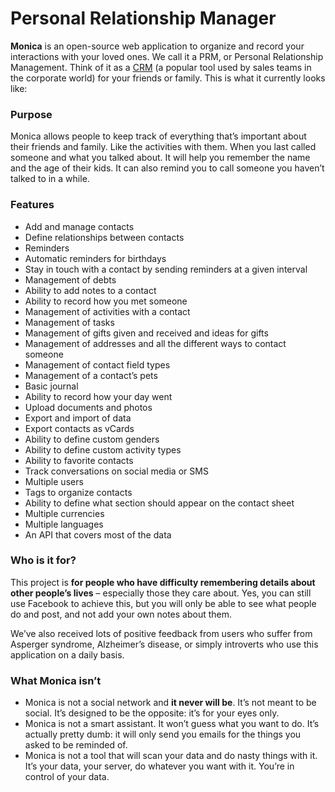 # Personal Relationship Manager

**Monica** is an open-source web application to organize and record your interactions with your loved ones. We call it a PRM, or Personal Relationship Management. Think of it as a [CRM](https://en.wikipedia.org/wiki/Customer_relationship_management) (a popular tool used by sales teams in the corporate world) for your friends or family. This is what it currently looks like:

### Purpose

Monica allows people to keep track of everything that’s important about their friends and family. Like the activities with them. When you last called someone and what you talked about. It will help you remember the name and the age of their kids. It can also remind you to call someone you haven’t talked to in a while.

### Features

* Add and manage contacts
* Define relationships between contacts
* Reminders
* Automatic reminders for birthdays
* Stay in touch with a contact by sending reminders at a given interval
* Management of debts
* Ability to add notes to a contact
* Ability to record how you met someone
* Management of activities with a contact
* Management of tasks
* Management of gifts given and received and ideas for gifts
* Management of addresses and all the different ways to contact someone
* Management of contact field types
* Management of a contact’s pets
* Basic journal
* Ability to record how your day went
* Upload documents and photos
* Export and import of data
* Export contacts as vCards
* Ability to define custom genders
* Ability to define custom activity types
* Ability to favorite contacts
* Track conversations on social media or SMS
* Multiple users
* Tags to organize contacts
* Ability to define what section should appear on the contact sheet
* Multiple currencies
* Multiple languages
* An API that covers most of the data

### Who is it for?

This project is **for people who have difficulty remembering details about other people’s lives** – especially those they care about. Yes, you can still use Facebook to achieve this, but you will only be able to see what people do and post, and not add your own notes about them.

We’ve also received lots of positive feedback from users who suffer from Asperger syndrome, Alzheimer’s disease, or simply introverts who use this application on a daily basis.

### What Monica isn’t

* Monica is not a social network and **it never will be**. It’s not meant to be social. It’s designed to be the opposite: it’s for your eyes only.
* Monica is not a smart assistant. It won’t guess what you want to do. It’s actually pretty dumb: it will only send you emails for the things you asked to be reminded of.
* Monica is not a tool that will scan your data and do nasty things with it. It’s your data, your server, do whatever you want with it. You’re in control of your data.
